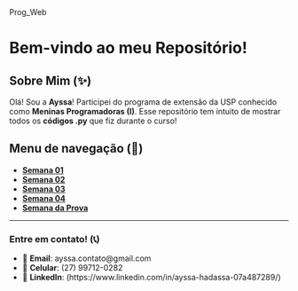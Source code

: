 <!DOCTYPE html>
<html lang="pt-br">
<head>
  <meta charset="UTF-8">
  <meta name="viewport" content="width=device-width, initial-scale=1.0">
</head>
<body>
  Prog_Web
  <h1>Bem-vindo ao meu Repositório!</h1>

  <h2>Sobre Mim (✨)</h2>
  <p>Olá! Sou a <strong>Ayssa</strong>! Participei do programa de extensão da USP conhecido como <strong>Meninas Programadoras (I)</strong>. Esse repositório tem intuito de mostrar todos os <strong>códigos .py</strong> que fiz durante o curso!</strong></p>

  <h2>Menu de navegação (📂)</h2>
  <ul>
    <li><a href="./MP1-Semana1/"><strong>Semana 01</strong></a></li>
    <li><a href="./MP1-Semana2/"><strong>Semana 02</strong></a></li>
    <li><a href="./MP1-Semana3/"><strong>Semana 03</strong></a></li>
    <li><a href="./MP1-Semana4/"><strong>Semana 04</strong></a></li>
    <li><a href="./MP1-SemanaProva/"><strong>Semana da Prova</strong></a></li>
  </ul>

  <hr>
  <h3>Entre em contato! (📞)</h3>
  <ul>
    <li>📧 <strong>Email</strong>: ayssa.contato@gmail.com</li>
    <li>📱 <strong>Celular</strong>: (27) 99712-0282</li>
    <li>🔗 <strong>LinkedIn</strong>: (https://www.linkedin.com/in/ayssa-hadassa-07a487289/)</li>
  </ul>
</body>
</html>
